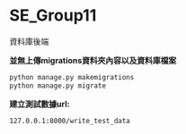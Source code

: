 # SE_Group11
資料庫後端

**並無上傳migrations資料夾內容以及資料庫檔案**
```python
python manage.py makemigrations
python manage.py migrate
```

**建立測試數據url:**
```
127.0.0.1:8000/write_test_data
```